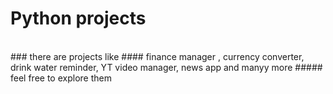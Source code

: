 # Python projects
<br>
### there are projects like 
#### finance manager , currency converter, drink water reminder, YT video manager, news app and manyy more 
##### feel free to explore them

